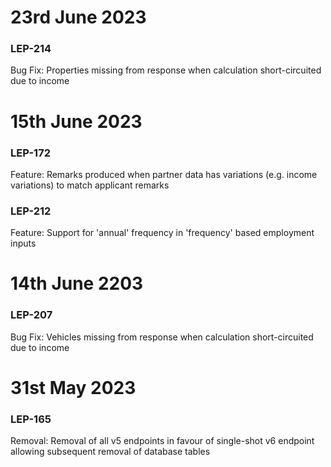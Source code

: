 # 23rd June 2023
### LEP-214
Bug Fix: Properties missing from response when calculation short-circuited due to income

# 15th June 2023
### LEP-172
Feature: Remarks produced when partner data has variations (e.g. income variations) to match applicant remarks
### LEP-212
Feature: Support for 'annual' frequency in 'frequency' based employment inputs

# 14th June 2203
### LEP-207
Bug Fix: Vehicles missing from response when calculation short-circuited due to income

# 31st May 2023
### LEP-165

Removal: Removal of all v5 endpoints in favour of single-shot v6 endpoint allowing subsequent removal of database tables
